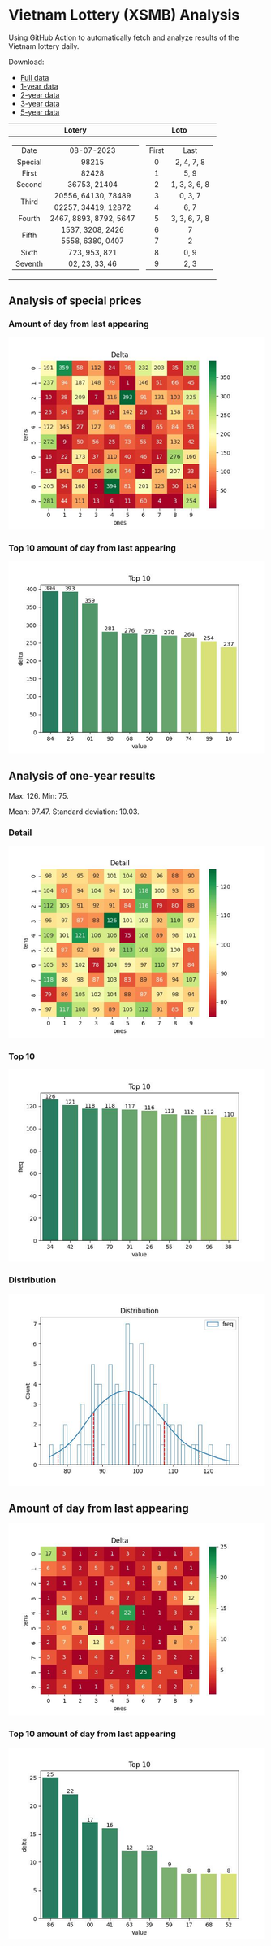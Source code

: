 # Vietnam Lottery (XSMB) Analysis

Using GitHub Action to automatically fetch and analyze results of the Vietnam lottery daily.

Download:

* [Full data](https://raw.githubusercontent.com/khiemdoan/vietnam-lottery-xsmb-analysis/main/results/xsmb.csv)
* [1-year data](https://raw.githubusercontent.com/khiemdoan/vietnam-lottery-xsmb-analysis/main/results/xsmb_1_year.csv)
* [2-year data](https://raw.githubusercontent.com/khiemdoan/vietnam-lottery-xsmb-analysis/main/results/xsmb_2_year.csv)
* [3-year data](https://raw.githubusercontent.com/khiemdoan/vietnam-lottery-xsmb-analysis/main/results/xsmb_3_year.csv)
* [5-year data](https://raw.githubusercontent.com/khiemdoan/vietnam-lottery-xsmb-analysis/main/results/xsmb_5_year.csv)

| Lotery      | Loto |
| :-----------: | :-----------: |
| <table><tr><td>Date</td><td>08-07-2023</td></tr><tr><td>Special</td><td>98215</td></tr><tr><td>First</td><td>82428</td></tr><tr><td>Second</td><td>36753, 21404</td></tr><tr><td rowspan="2">Third</td><td>20556, 64130, 78489</td></tr><tr><td>02257, 34419, 12872</td></tr><tr><td>Fourth</td><td>2467, 8893, 8792, 5647</td></tr><tr><td rowspan="2">Fifth</td><td>1537, 3208, 2426</td></tr><tr><td>5558, 6380, 0407</td></tr><tr><td>Sixth</td><td>723, 953, 821</td></tr><tr><td>Seventh</td><td>02, 23, 33, 46</td></tr></table> | <table><tr><td>First</td><td>Last</td></tr><tr><td>0</td><td>2, 4, 7, 8</td></tr><tr><td>1</td><td>5, 9</td></tr><tr><td>2</td><td>1, 3, 3, 6, 8</td></tr><tr><td>3</td><td>0, 3, 7</td></tr><tr><td>4</td><td>6, 7</td></tr><tr><td>5</td><td>3, 3, 6, 7, 8</td></tr><tr><td>6</td><td>7</td></tr><tr><td>7</td><td>2</td></tr><tr><td>8</td><td>0, 9</td></tr><tr><td>9</td><td>2, 3</td></tr></table> |


<h2>Analysis of special prices</h2>

<h3>Amount of day from last appearing</h3>

![Delta](images/special_delta.jpg)

<h3>Top 10 amount of day from last appearing</h3>

![Delta top 10](images/special_delta_top_10.jpg)

<h2>Analysis of one-year results</h2>

Max: 126. Min: 75.

Mean: 97.47. Standard deviation: 10.03.

<h3>Detail</h3>

![Detail](images/heatmap.jpg)

<h3>Top 10</h3>

![Top 10](images/top-10.jpg)

<h3>Distribution</h3>

![Distribution](images/distribution.jpg)

<h2>Amount of day from last appearing</h2>

![Delta](images/delta.jpg)

<h3>Top 10 amount of day from last appearing</h3>

![Delta top 10](images/delta_top_10.jpg)